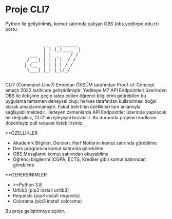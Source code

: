 # Proje CLI7
Python ile geliştirilmiş, komut satırında çalışan OBS (obs.yeditepe.edu.tr) portu.
<pre>

               _   _ ______
              | | (_)____  |
         ___  | |  _    / /
        / __| | | | |  / /
       | (__  | | | | / /
        \___| |_| |_|/_/

</pre>
CLI7 (Command-Line7) Emrecan ÖKSÜM tarafından Proof-of-Concept amaçlı 2022 tarihinde geliştirilmiştir.
Yeditepe M7 API Endpointleri üzerinden OBS ile iletişime geçip talep edilen öğrenci bilgilerini getirebilen
bu uygulama tamamen deneysel olup, herkes tarafından kullanılması doğal olarak amaçlanmamıştır. Fakat belirtilen
özellikleri tam anlamıyla sağlayabilmektedir. İlerleyen zamanlarda API Endpointler üzerinde yapılacak bir
değişiklik, CLI7'nin işleyişini bozabilir. Bu durumda projenin kodlarını düzenleyip pull request iletebilirsiniz.

**ÖZELLİKLER
* Akademik Bilgileri, Dersleri, Harf Notlarını komut satırında görebilme
* Ders programını komut satırında görebilme
* OBS Mesajlarını komut satırından okuyabilme
* Öğrenci bilgilerini (CGPA, ECTS, Krediler gibi) komut satırından görebilme

**GEREKSİNİMLER
* \>=Python 3.8
* Urllib3 (pip3 install urllib3)
* Requests (pip3 install requests)
* Colorama (pip3 install colorama)

Bu proje geliştirmeye açıktır.